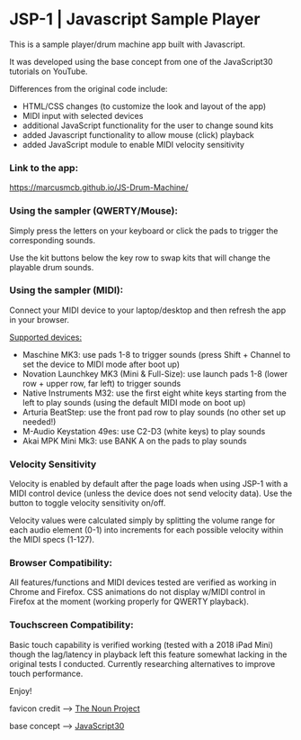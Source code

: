 # JSP-1 | Javascript Sample Player

This is a sample player/drum machine app built with Javascript. 

It was developed using the base concept from one of the JavaScript30 tutorials on YouTube.

Differences from the original code include:

* HTML/CSS changes (to customize the look and layout of the app)
* MIDI input with selected devices
* additional JavaScript functionality for the user to change sound kits
* added Javascript functionality to allow mouse (click) playback
* added JavaScript module to enable MIDI velocity sensitivity

### Link to the app:

https://marcusmcb.github.io/JS-Drum-Machine/

### Using the sampler (QWERTY/Mouse):

Simply press the letters on your keyboard or click the pads to trigger the corresponding sounds.

Use the kit buttons below the key row to swap kits that will change the playable drum sounds.

### Using the sampler (MIDI):

Connect your MIDI device to your laptop/desktop and then refresh the app in your browser.

<u>Supported devices:</u>

* Maschine MK3: use pads 1-8 to trigger sounds (press Shift + Channel to set the device to MIDI mode after boot up)
* Novation Launchkey MK3 (Mini & Full-Size): use launch pads 1-8 (lower row + upper row, far left) to trigger sounds
* Native Instruments M32: use the first eight white keys starting from the left to play sounds (using the default MIDI mode on boot up)
* Arturia BeatStep: use the front pad row to play sounds (no other set up needed!)
* M-Audio Keystation 49es: use C2-D3 (white keys) to play sounds
* Akai MPK Mini Mk3: use BANK A on the pads to play sounds

### Velocity Sensitivity

Velocity is enabled by default after the page loads when using JSP-1 with a MIDI control device (unless the device does not send velocity data).  Use the button to toggle velocity sensitivity on/off.

Velocity values were calculated simply by splitting the volume range for each audio element (0-1) into increments for each possible velocity within the MIDI specs (1-127). 

### Browser Compatibility:

All features/functions and MIDI devices tested are verified as working in Chrome and Firefox.  CSS animations do not display w/MIDI control in Firefox at the moment (working properly for QWERTY playback).

### Touchscreen Compatibility:

Basic touch capability is verified working (tested with a 2018 iPad Mini) though the lag/latency in playback left this feature somewhat lacking in the original tests I conducted.  Currently researching alternatives to improve touch performance.


Enjoy!


favicon credit --> <a href="https://thenounproject.com/term/sampler/342625/" target="_blank">The Noun Project</a>

base concept --> <a href="https://www.youtube.com/watch?v=VuN8qwZoego" target="_blank">JavaScript30</a>
